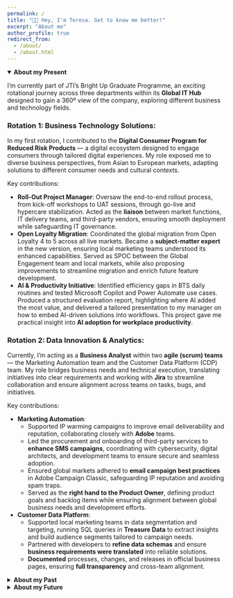 ```yaml
---
permalink: /
title: "👋🏼 Hey, I'm Teresa. Get to know me better!"
excerpt: "About me"
author_profile: true
redirect_from: 
  - /about/
  - /about.html
---
```


<!-- <style>
  details summary {
    display: flex;
    align-items: center;
    cursor: pointer;
    list-style: none; /* quita la viñeta/triángulo por defecto */
  }

  /* Personalizar el triángulo */
  details summary::before {
    content: "▶"; /* triángulo cerrado */
    margin-right: 8px;
    transition: transform 0.2s ease;
  }

  /* Cambia el triángulo cuando se abre */
  details[open] summary::before {
    transform: rotate(90deg);
  }

  /* Un poco de estilo para diferenciar títulos */
  summary {
    font-size: 1.2em;
    font-weight: bold;
    margin: 10px 0;
  }

  details {
    margin-bottom: 15px;
  }
</style> -->


<details open>
  <summary><strong>About my Present</strong></summary>
  <p>I’m currently part of JTI’s Bright Up Graduate Programme, an exciting rotational journey across three departments within its <strong>Global IT Hub</strong> designed to gain a 360º view of the company, exploring different business and technology fields.</p>

  <h3>Rotation 1: Business Technology Solutions:</h3>
  <p>In my first rotation, I contributed to the <strong>Digital Consumer Program for Reduced Risk Products</strong> — a digital ecosystem designed to engage consumers through tailored digital experiences. My role exposed me to diverse business perspectives, from Asian to European markets, adapting solutions to different consumer needs and cultural contexts.</p>
  <p>Key contributions:</p>
  <ul>
    <li><strong>Roll-Out Project Manager</strong>: Oversaw the end-to-end rollout process, from kick-off workshops to UAT sessions, through go-live and hypercare stabilization. Acted as the <strong>liaison</strong> between market functions, IT delivery teams, and third-party vendors, ensuring smooth deployment while safeguarding IT governance.</li>
    <li><strong>Open Loyalty Migration</strong>: Coordinated the global migration from Open Loyalty 4 to 5 across all live markets. Became a <strong>subject-matter expert</strong> in the new version, ensuring local marketing teams understood its enhanced capabilities. Served as SPOC between the Global Engagement team and local markets, while also proposing improvements to streamline migration and enrich future feature development.</li>
    <li><strong>AI & Productivity Initiative</strong>: Identified efficiency gaps in BTS daily routines and tested Microsoft Copilot and Power Automate use cases. Produced a structured evaluation report, highlighting where AI added the most value, and delivered a tailored presentation to my manager on how to embed AI-driven solutions into workflows. This project gave me practical insight into <strong>AI adoption for workplace productivity</strong>.</li>
  </ul>

  <h3>Rotation 2: Data Innovation & Analytics:</h3>
  <p>Currently, I’m acting as a <strong>Business Analyst</strong> within two <strong>agile (scrum) teams</strong> — the Marketing Automation team and the Customer Data Platform (CDP) team. My role bridges business needs and technical execution, translating initiatives into clear requirements and working with <strong>Jira</strong> to streamline collaboration and ensure alignment across teams on tasks, bugs, and initiatives.</p>
  <p>Key contributions:</p>
  <ul>
    <li><strong>Marketing Automation</strong>:
      <ul>
        <li>Supported IP warming campaigns to improve email deliverability and reputation, collaborating closely with <strong>Adobe</strong> teams.</li>
        <li>Led the procurement and onboarding of third-party services to <strong>enhance SMS campaigns</strong>, coordinating with cybersecurity, digital architects, and development teams to ensure secure and seamless adoption.</li>
        <li>Ensured global markets adhered to <strong>email campaign best practices</strong> in Adobe Campaign Classic, safeguarding IP reputation and avoiding spam traps.</li>
        <li>Served as the <strong>right hand to the Product Owner</strong>, defining product goals and backlog items while ensuring alignment between global business needs and development efforts.</li>
      </ul>
    </li>
    <li><strong>Customer Data Platform</strong>:
      <ul>
        <li>Supported local marketing teams in data segmentation and targeting, running SQL queries in <strong>Treasure Data</strong> to extract insights and build audience segments tailored to campaign needs.</li>
        <li>Partnered with developers to <strong>refine data schemas</strong> and ensure <strong>business requirements were translated</strong> into reliable solutions.</li>
        <li><strong>Documented</strong> processes, changes, and releases in official business pages, ensuring <strong>full transparency</strong> and cross-team alignment.</li>
      </ul>
    </li>
  </ul>
</details>

<details>
  <summary><strong>About my Past</strong></summary>
  <p>I was born and raised in <strong>Granada</strong>, where I pursued a <strong>Double Degree in Computer Engineering and Business Administration</strong> at the University of Granada. This path gave me a unique perspective at the intersection of technology and business, strengthening both my analytical and problem-solving skills.</p>

  <p>I expanded my international outlook through <strong>exchange programs</strong> at Universidad Rey Juan Carlos (Madrid, Spain) and BME: University of Technology and Economics (Budapest, Hungary), experiences that broadened my cultural adaptability and academic depth.</p>

  <p>Throughout my studies, I developed strong technical versatility, working with languages such as <strong>Python, Java, Ruby, HTML, SQL</strong>, and tools like <strong>MongoDB, Django, KNIME, and Flet</strong>. These projects allowed me to apply my skills in real-world contexts:</p>
  <ul>
    <li><strong>Final Degree Project</strong>: Designed and developed a <strong>Flet application with Python backend</strong> for professional football physiotherapists, enabling efficient player health data registration and visualization to support decision-making on injuries and recovery. Being evaluated by the jury with a 9.5.</li>
    <li><strong>Business Intelligence</strong>: Used <strong>KNIME and Python</strong> to analyze datasets, performing clustering on Spanish population data to study political opinion segmentation.</li>
    <li><strong>Web Applications Development</strong>: Built an e-commerce platform with <strong>Python, HTML, MongoDB, and Django</strong>, gaining hands-on experience in <strong>full-stack</strong> web development.</li>
    <li><strong>Object-Oriented Programming</strong>: Created a maze-based game in <strong>Java and Ruby</strong>, applying object-oriented design principles, probability, and logic-based mechanics.</li>
    <li><strong>Marketing & Media Projects</strong>: Explored brand personality creation and media strategies through academic projects, even developing fictional start-ups to which I created a whole business plan and pitched it to a jury. I also strongly engaged in analyzing real-world campaigns to understand how businesses shape consumer engagement.</li>
  </ul>

  <p>I successfully completed this challenging double degree in the planned five years, graduating with both technical and business expertise that I continue to build on today.</p>
</details>

<details>
  <summary><strong>About my Future</strong></summary>
  <p>Looking ahead, I am eager to continue expanding both my <strong>business knowledge and technical expertise</strong>, building on the foundation of my rotational experience. My upcoming third rotation in the <strong>Technology & Innovation</strong> department will give me the opportunity to explore emerging tools and evaluate their potential impact for employees, consumers, and the business as a whole.</p>

  <p>Beyond technical growth, I value the global perspective I have gained at JTI — <strong>working with colleagues from diverse cultures and backgrounds</strong> has been one of the most <strong>enriching</strong> aspects of my journey so far. I believe that a company’s strength lies in harnessing these different perspectives, and I actively foster strong team relationships, as understanding people is key to working better together.</p>

  <p>At the heart of my career aspirations is a passion for driving projects that combine <strong>innovation, purpose, and sustainability</strong>. I feel strongly engaged with the principles of the circular economy, and I believe the <strong>second-hand market</strong> is one of the key pillars of sustainability. My goal is to keep growing in roles that bridge technology and business, while contributing to solutions that not only create value but also make a <strong>positive impact</strong> on the world.</p>
</details>


<!-- ## About My Present
I’m currently part of JTI’s Bright Up Graduate Programme, an exciting rotational journey across three departments designed to gain a 360º view of the company, exploring different business and technology fields.

### **Rotation 1: Business Technology Solutions:**
  In my first rotation, I contributed to the **Digital Consumer Program for Reduced Risk Products** — a digital ecosystem designed to engage consumers through tailored digital experiences. My role exposed me to diverse business perspectives, from Asian to European markets, adapting solutions to different consumer needs and cultural contexts.
  Key contributions:

  - **Roll-Out Project Manager**: Oversaw the end-to-end rollout process, from kick-off workshops to UAT sessions, through go-live and hypercare stabilization. Acted as the **liaison** between market functions, IT delivery teams, and third-party vendors, ensuring smooth deployment while safeguarding IT governance.

  - **Open Loyalty Migration**: Coordinated the global migration from Open Loyalty 4 to 5 across all live markets. Became a **subject-matter expert** in the new version, ensuring local marketing teams understood its enhanced capabilities. Served as SPOC between the Global Engagement team and local markets, while also proposing improvements to streamline migration and enrich future feature development.

  - **AI & Productivity Initiative**: Identified efficiency gaps in BTS daily routines and tested Microsoft Copilot and Power Automate use cases. Produced a structured evaluation report, highlighting where AI added the most value, and delivered a tailored presentation to my manager on how to embed AI-driven solutions into workflows. This project gave me practical insight into **AI adoption for workplace productivity**.

### **Rotation 2: Data Innovation & Analytics:**
  Currently, I’m acting as a **Business Analyst** within two **agile (scrum) teams** — the Marketing Automation team and the Customer Data Platform (CDP) team. My role bridges business needs and technical execution, translating initiatives into clear requirements and working with **Jira** to streamline collaboration and ensure alignment across teams on tasks, bugs, and initiatives.

  Key contributions:

  - **Marketing Automation**:
    - Supported IP warming campaigns to improve email deliverability and reputation, collaborating closely with **Adobe** teams.
    - Led the procurement and onboarding of third-party services to **enhance SMS campaigns**, coordinating with cybersecurity, digital architects, and development teams to ensure secure and seamless adoption.
    - Ensured global markets adhered to **email campaign best practices** in Adobe Campaign Classic, safeguarding IP reputation and avoiding spam traps.
    - Served as the **right hand to the Product Owner**, defining product goals and backlog items while ensuring alignment between global business needs and development efforts.

  - **Customer Data Platform**:
    - Supported local marketing teams in data segmentation and targeting, running SQL queries in **Treasure Data** to extract insights and build audience segments tailored to campaign needs.
    - Partnered with developers to **refine data schemas** and ensure **business requirements were translated** into reliable solutions.
    - **Documented** processes, changes, and releases in official business pages, ensuring **full transparency** and cross-team alignment.
    

## About my past
I was born and raised in **Granada**, where I pursued a **Double Degree in Computer Engineering and Business Administration** at the University of Granada. This path gave me a unique perspective at the intersection of technology and business, strengthening both my analytical and problem-solving skills.

I expanded my international outlook through **exchange programs** at Universidad Rey Juan Carlos (Madrid, Spain) and BME: University of Technology and Economics (Budapest, Hungary), experiences that broadened my cultural adaptability and academic depth.

Throughout my studies, I developed strong technical versatility, working with languages such as **Python, Java, Ruby, HTML, SQL**, and tools like **MongoDB, Django, KNIME, and Flet**. These projects allowed me to apply my skills in real-world contexts:

  - **Final Degree Project**: Designed and developed a **Flet application with Python backend** for professional football physiotherapists, enabling efficient player health data registration and visualization to support decision-making on injuries and recovery. Being evaluated by the jury with a 9.5. 

  - **Business Intelligence**: Used **KNIME and Python** to analyze datasets, performing clustering on Spanish population data to study political opinion segmentation.

  - **Web Applications Development**: Built an e-commerce platform with **Python, HTML, MongoDB, and Django**, gaining hands-on experience in **full-stack** web development.

  - **Object-Oriented Programming**: Created a maze-based game in **Java and Ruby**, applying object-oriented design principles, probability, and logic-based mechanics.

  - **Marketing & Media Projects**: Explored brand personality creation and media strategies through academic projects, even developing fictional start-ups to which I created a whole business plan and pitched it to a jury. I also strongly engaged in analyzing real-world campaigns to understand how businesses shape consumer engagement.


I successfully completed this challenging double degree in the planned five years, graduating with both technical and business expertise that I continue to build on today.


## About my Future
Looking ahead, I am eager to continue expanding both my **business knowledge and technical expertise**, building on the foundation of my rotational experience. My upcoming third rotation in the **Technology & Innovation** department will give me the opportunity to explore emerging tools and evaluate their potential impact for employees, consumers, and the business as a whole.

Beyond technical growth, I value the global perspective I have gained at JTI — **working with colleagues from diverse cultures and backgrounds** has been one of the most **enriching** aspects of my journey so far. I believe that a company’s strength lies in harnessing these different perspectives, and I actively foster strong team relationships, as understanding people is key to working better together.

At the heart of my career aspirations is a passion for driving projects that combine **innovation, purpose, and sustainability**. I feel strongly engaged with the principles of the circular economy, and I believe the **second-hand market** is one of the key pillars of sustainability. My goal is to keep growing in roles that bridge technology and business, while contributing to solutions that not only create value but also make a **positive impact** on the world. -->

